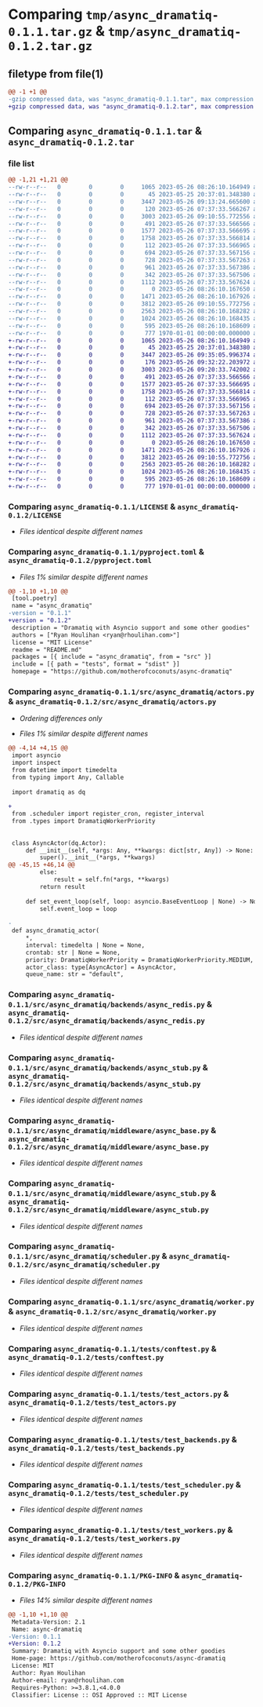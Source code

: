 # Comparing `tmp/async_dramatiq-0.1.1.tar.gz` & `tmp/async_dramatiq-0.1.2.tar.gz`

## filetype from file(1)

```diff
@@ -1 +1 @@
-gzip compressed data, was "async_dramatiq-0.1.1.tar", max compression
+gzip compressed data, was "async_dramatiq-0.1.2.tar", max compression
```

## Comparing `async_dramatiq-0.1.1.tar` & `async_dramatiq-0.1.2.tar`

### file list

```diff
@@ -1,21 +1,21 @@
--rw-r--r--   0        0        0     1065 2023-05-26 08:26:10.164949 async_dramatiq-0.1.1/LICENSE
--rw-r--r--   0        0        0       45 2023-05-25 20:37:01.348380 async_dramatiq-0.1.1/README.md
--rw-r--r--   0        0        0     3447 2023-05-26 09:13:24.665600 async_dramatiq-0.1.1/pyproject.toml
--rw-r--r--   0        0        0      120 2023-05-26 07:37:33.566267 async_dramatiq-0.1.1/src/async_dramatiq/__init__.py
--rw-r--r--   0        0        0     3003 2023-05-26 09:10:55.772556 async_dramatiq-0.1.1/src/async_dramatiq/actors.py
--rw-r--r--   0        0        0      491 2023-05-26 07:37:33.566566 async_dramatiq-0.1.1/src/async_dramatiq/backends/__init__.py
--rw-r--r--   0        0        0     1577 2023-05-26 07:37:33.566695 async_dramatiq-0.1.1/src/async_dramatiq/backends/async_redis.py
--rw-r--r--   0        0        0     1758 2023-05-26 07:37:33.566814 async_dramatiq-0.1.1/src/async_dramatiq/backends/async_stub.py
--rw-r--r--   0        0        0      112 2023-05-26 07:37:33.566965 async_dramatiq-0.1.1/src/async_dramatiq/middleware/__init__.py
--rw-r--r--   0        0        0      694 2023-05-26 07:37:33.567156 async_dramatiq-0.1.1/src/async_dramatiq/middleware/async_base.py
--rw-r--r--   0        0        0      728 2023-05-26 07:37:33.567263 async_dramatiq-0.1.1/src/async_dramatiq/middleware/async_stub.py
--rw-r--r--   0        0        0      961 2023-05-26 07:37:33.567386 async_dramatiq-0.1.1/src/async_dramatiq/scheduler.py
--rw-r--r--   0        0        0      342 2023-05-26 07:37:33.567506 async_dramatiq-0.1.1/src/async_dramatiq/types.py
--rw-r--r--   0        0        0     1112 2023-05-26 07:37:33.567624 async_dramatiq-0.1.1/src/async_dramatiq/worker.py
--rw-r--r--   0        0        0        0 2023-05-26 08:26:10.167650 async_dramatiq-0.1.1/tests/__init__.py
--rw-r--r--   0        0        0     1471 2023-05-26 08:26:10.167926 async_dramatiq-0.1.1/tests/conftest.py
--rw-r--r--   0        0        0     3812 2023-05-26 09:10:55.772756 async_dramatiq-0.1.1/tests/test_actors.py
--rw-r--r--   0        0        0     2563 2023-05-26 08:26:10.168282 async_dramatiq-0.1.1/tests/test_backends.py
--rw-r--r--   0        0        0     1024 2023-05-26 08:26:10.168435 async_dramatiq-0.1.1/tests/test_scheduler.py
--rw-r--r--   0        0        0      595 2023-05-26 08:26:10.168609 async_dramatiq-0.1.1/tests/test_workers.py
--rw-r--r--   0        0        0      777 1970-01-01 00:00:00.000000 async_dramatiq-0.1.1/PKG-INFO
+-rw-r--r--   0        0        0     1065 2023-05-26 08:26:10.164949 async_dramatiq-0.1.2/LICENSE
+-rw-r--r--   0        0        0       45 2023-05-25 20:37:01.348380 async_dramatiq-0.1.2/README.md
+-rw-r--r--   0        0        0     3447 2023-05-26 09:35:05.996374 async_dramatiq-0.1.2/pyproject.toml
+-rw-r--r--   0        0        0      176 2023-05-26 09:32:22.203972 async_dramatiq-0.1.2/src/async_dramatiq/__init__.py
+-rw-r--r--   0        0        0     3003 2023-05-26 09:20:33.742002 async_dramatiq-0.1.2/src/async_dramatiq/actors.py
+-rw-r--r--   0        0        0      491 2023-05-26 07:37:33.566566 async_dramatiq-0.1.2/src/async_dramatiq/backends/__init__.py
+-rw-r--r--   0        0        0     1577 2023-05-26 07:37:33.566695 async_dramatiq-0.1.2/src/async_dramatiq/backends/async_redis.py
+-rw-r--r--   0        0        0     1758 2023-05-26 07:37:33.566814 async_dramatiq-0.1.2/src/async_dramatiq/backends/async_stub.py
+-rw-r--r--   0        0        0      112 2023-05-26 07:37:33.566965 async_dramatiq-0.1.2/src/async_dramatiq/middleware/__init__.py
+-rw-r--r--   0        0        0      694 2023-05-26 07:37:33.567156 async_dramatiq-0.1.2/src/async_dramatiq/middleware/async_base.py
+-rw-r--r--   0        0        0      728 2023-05-26 07:37:33.567263 async_dramatiq-0.1.2/src/async_dramatiq/middleware/async_stub.py
+-rw-r--r--   0        0        0      961 2023-05-26 07:37:33.567386 async_dramatiq-0.1.2/src/async_dramatiq/scheduler.py
+-rw-r--r--   0        0        0      342 2023-05-26 07:37:33.567506 async_dramatiq-0.1.2/src/async_dramatiq/types.py
+-rw-r--r--   0        0        0     1112 2023-05-26 07:37:33.567624 async_dramatiq-0.1.2/src/async_dramatiq/worker.py
+-rw-r--r--   0        0        0        0 2023-05-26 08:26:10.167650 async_dramatiq-0.1.2/tests/__init__.py
+-rw-r--r--   0        0        0     1471 2023-05-26 08:26:10.167926 async_dramatiq-0.1.2/tests/conftest.py
+-rw-r--r--   0        0        0     3812 2023-05-26 09:10:55.772756 async_dramatiq-0.1.2/tests/test_actors.py
+-rw-r--r--   0        0        0     2563 2023-05-26 08:26:10.168282 async_dramatiq-0.1.2/tests/test_backends.py
+-rw-r--r--   0        0        0     1024 2023-05-26 08:26:10.168435 async_dramatiq-0.1.2/tests/test_scheduler.py
+-rw-r--r--   0        0        0      595 2023-05-26 08:26:10.168609 async_dramatiq-0.1.2/tests/test_workers.py
+-rw-r--r--   0        0        0      777 1970-01-01 00:00:00.000000 async_dramatiq-0.1.2/PKG-INFO
```

### Comparing `async_dramatiq-0.1.1/LICENSE` & `async_dramatiq-0.1.2/LICENSE`

 * *Files identical despite different names*

### Comparing `async_dramatiq-0.1.1/pyproject.toml` & `async_dramatiq-0.1.2/pyproject.toml`

 * *Files 1% similar despite different names*

```diff
@@ -1,10 +1,10 @@
 [tool.poetry]
 name = "async_dramatiq"
-version = "0.1.1"
+version = "0.1.2"
 description = "Dramatiq with Asyncio support and some other goodies"
 authors = ["Ryan Houlihan <ryan@rhoulihan.com>"]
 license = "MIT License"
 readme = "README.md"
 packages = [{ include = "async_dramatiq", from = "src" }]
 include = [{ path = "tests", format = "sdist" }]
 homepage = "https://github.com/motherofcoconuts/async-dramatiq"
```

### Comparing `async_dramatiq-0.1.1/src/async_dramatiq/actors.py` & `async_dramatiq-0.1.2/src/async_dramatiq/actors.py`

 * *Ordering differences only*

 * *Files 1% similar despite different names*

```diff
@@ -4,14 +4,15 @@
 import asyncio
 import inspect
 from datetime import timedelta
 from typing import Any, Callable
 
 import dramatiq as dq
 
+
 from .scheduler import register_cron, register_interval
 from .types import DramatiqWorkerPriority
 
 
 class AsyncActor(dq.Actor):
     def __init__(self, *args: Any, **kwargs: dict[str, Any]) -> None:
         super().__init__(*args, **kwargs)
@@ -45,15 +46,14 @@
         else:
             result = self.fn(*args, **kwargs)
         return result
 
     def set_event_loop(self, loop: asyncio.BaseEventLoop | None) -> None:
         self.event_loop = loop
 
-
 def async_dramatiq_actor(
     *,
     interval: timedelta | None = None,
     crontab: str | None = None,
     priority: DramatiqWorkerPriority = DramatiqWorkerPriority.MEDIUM,
     actor_class: type[AsyncActor] = AsyncActor,
     queue_name: str = "default",
```

### Comparing `async_dramatiq-0.1.1/src/async_dramatiq/backends/async_redis.py` & `async_dramatiq-0.1.2/src/async_dramatiq/backends/async_redis.py`

 * *Files identical despite different names*

### Comparing `async_dramatiq-0.1.1/src/async_dramatiq/backends/async_stub.py` & `async_dramatiq-0.1.2/src/async_dramatiq/backends/async_stub.py`

 * *Files identical despite different names*

### Comparing `async_dramatiq-0.1.1/src/async_dramatiq/middleware/async_base.py` & `async_dramatiq-0.1.2/src/async_dramatiq/middleware/async_base.py`

 * *Files identical despite different names*

### Comparing `async_dramatiq-0.1.1/src/async_dramatiq/middleware/async_stub.py` & `async_dramatiq-0.1.2/src/async_dramatiq/middleware/async_stub.py`

 * *Files identical despite different names*

### Comparing `async_dramatiq-0.1.1/src/async_dramatiq/scheduler.py` & `async_dramatiq-0.1.2/src/async_dramatiq/scheduler.py`

 * *Files identical despite different names*

### Comparing `async_dramatiq-0.1.1/src/async_dramatiq/worker.py` & `async_dramatiq-0.1.2/src/async_dramatiq/worker.py`

 * *Files identical despite different names*

### Comparing `async_dramatiq-0.1.1/tests/conftest.py` & `async_dramatiq-0.1.2/tests/conftest.py`

 * *Files identical despite different names*

### Comparing `async_dramatiq-0.1.1/tests/test_actors.py` & `async_dramatiq-0.1.2/tests/test_actors.py`

 * *Files identical despite different names*

### Comparing `async_dramatiq-0.1.1/tests/test_backends.py` & `async_dramatiq-0.1.2/tests/test_backends.py`

 * *Files identical despite different names*

### Comparing `async_dramatiq-0.1.1/tests/test_scheduler.py` & `async_dramatiq-0.1.2/tests/test_scheduler.py`

 * *Files identical despite different names*

### Comparing `async_dramatiq-0.1.1/tests/test_workers.py` & `async_dramatiq-0.1.2/tests/test_workers.py`

 * *Files identical despite different names*

### Comparing `async_dramatiq-0.1.1/PKG-INFO` & `async_dramatiq-0.1.2/PKG-INFO`

 * *Files 14% similar despite different names*

```diff
@@ -1,10 +1,10 @@
 Metadata-Version: 2.1
 Name: async-dramatiq
-Version: 0.1.1
+Version: 0.1.2
 Summary: Dramatiq with Asyncio support and some other goodies
 Home-page: https://github.com/motherofcoconuts/async-dramatiq
 License: MIT
 Author: Ryan Houlihan
 Author-email: ryan@rhoulihan.com
 Requires-Python: >=3.8.1,<4.0.0
 Classifier: License :: OSI Approved :: MIT License
```

